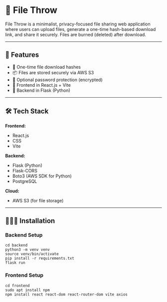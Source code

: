# 📂 File Throw

File Throw is a minimalist, privacy-focused file sharing web application where users can upload files, generate a one-time hash-based download link, and share it securely. Files are burned (deleted) after download.

---

## 🚀 Features

- 🔐 One-time file download hashes             
- 📦 Files are stored securely via AWS S3
- 🧊 Optional password protection (encrypted)
- 📁 Frontend in React.js + Vite
- 🔧 Backend in Flask (Python)

---

## 🛠️ Tech Stack

**Frontend:**
- React.js
- CSS
- Vite

**Backend:**
- Flask (Python)
- Flask-CORS
- Boto3 (AWS SDK for Python)
- PostgreSQL

**Cloud:**
- AWS S3 (for file storage)

---

## 🧑🏻‍💻 Installation

### Backend Setup
```
cd backend
python3 -m venv venv
source venv/bin/activate
pip install -r requirements.txt
flask run
```

### Frontend Setup
```
cd frontend
sudo apt install npm
npm install react react-dom react-router-dom vite axios
```
